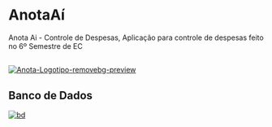 # AnotaAí
Anota Ai - Controle de Despesas, Aplicação para controle de despesas feito no 6º Semestre de EC
##
<a href="https://imgbb.com/"><img src="https://i.ibb.co/5KZXXY7/Anota-Logotipo-removebg-preview.png" alt="Anota-Logotipo-removebg-preview" border="0"></a>

## Banco de Dados
<a href="https://ibb.co/LpXhGHN"><img src="https://i.ibb.co/LpXhGHN/bd.jpg" alt="bd" border="0"></a>
